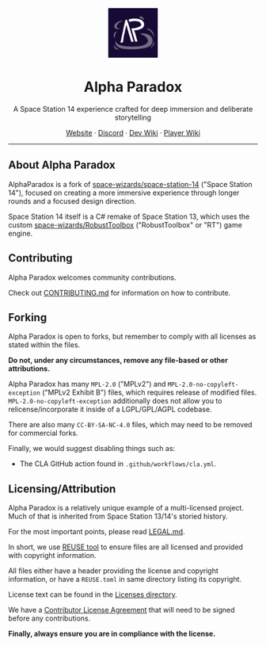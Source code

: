 <!--
SPDX-FileCopyrightText: 2025 Space Kobold Games and Contributors <https://github.com/space-kobold/alpha-paradox>

SPDX-License-Identifier: CC-BY-SA-4.0
-->

<div align="center">
<a href="https://github.com/space-kobolds/alpha-paradox">
    <img src=".github/logo.webp" width="100" height="100"/>
</a>

<h1 align="center">Alpha Paradox</h1>

<p align="center">A Space Station 14 experience crafted for deep immersion and deliberate storytelling</p>

<p align="center">
    <a href="https://alpha-paradox.com">Website</a>
    &middot;
    <a href="https://discord.alpha-paradox.com">Discord</a>
    &middot;
    <a href="https://devwiki.alpha-paradox.com">Dev Wiki</a>
    &middot;
    <a href="https://wiki.alpha-paradox.com">Player Wiki</a>
</p>
</div>

---

## About Alpha Paradox

AlphaParadox is a fork of [space-wizards/space-station-14](https://github.com/space-wizards/space-station-14) ("Space Station 14"), focused on creating a more immersive experience through longer rounds and a focused design direction.

Space Station 14 itself is a C# remake of Space Station 13, which uses the custom [space-wizards/RobustToolbox](https://github.com/space-wizards/RobustToolbox) ("RobustToolbox" or "RT") game engine.

## Contributing

Alpha Paradox welcomes community contributions.

Check out [CONTRIBUTING.md](./CONTRIBUTING.md) for information on how to contribute.

## Forking

Alpha Paradox is open to forks, but remember to comply with all licenses as stated within the files.

**Do not, under any circumstances, remove any file-based or other attributions.**

Alpha Paradox has many `MPL-2.0` ("MPLv2") and `MPL-2.0-no-copyleft-exception` ("MPLv2 Exhibit B") files, which requires
release of modified files. `MPL-2.0-no-copyleft-exception` additionally does not allow you to relicense/incorporate it
inside of a LGPL/GPL/AGPL codebase.

There are also many `CC-BY-SA-NC-4.0` files, which may need to be removed for commercial forks.

Finally, we would suggest disabling things such as:
- The CLA GitHub action found in `.github/workflows/cla.yml`.

## Licensing/Attribution

Alpha Paradox is a relatively unique example of a multi-licensed project. Much of that is inherited from Space Station 13/14's storied history.

For the most important points, please read [LEGAL.md](./LEGAL.md).

In short, we use [REUSE tool](https://reuse.software/) to ensure files are all licensed and provided with copyright
information.

All files either have a header providing the license and copyright information, or have a `REUSE.toml` in same directory
listing its copyright.

License text can be found in the [Licenses directory](./LICENSES).

We have a [Contributor License Agreement](./LEGAL.md) that will need to be signed before any contributions.

**Finally, always ensure you are in compliance with the license.**
